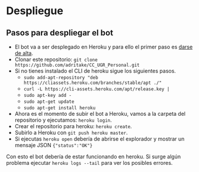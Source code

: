 # Despliegue
## Pasos para despliegar el bot
- El bot va a ser desplegado en Heroku y para ello el primer paso es [darse de alta](https://id.heroku.com/login).
- Clonar este repositorio: `git clone https://github.com/adritake/CC_UGR_Personal.git`
- Si no tienes instalado el CLI de heroku sigue los siguientes pasos.
	* `sudo add-apt-repository "deb https://cliassets.heroku.com/branches/stable/apt ./"`
	* `curl -L https://cli-assets.heroku.com/apt/release.key |`
	* `sudo apt-key add -`
	* `sudo apt-get update`
	* `sudo apt-get install heroku`
- Ahora es el momento de subir el bot a Heroku, vamos a la carpeta del repositorio y ejecutamos: `heroku login`.
- Crear el repositorio para heroku: `heroku create`.
- Subirlo a Heroku con `git push heroku master`.
- Si ejecutas `heroku open` debería de abrirse el explorador y mostrar un mensaje JSON `{"status":"OK"}`

Con esto el bot debería de estar funcionando en heroku. Si surge algún problema ejecutar `heroku logs --tail` para ver los posibles errores.
